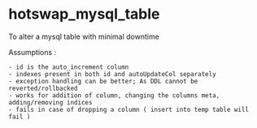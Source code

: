 # hotswap_mysql_table

To alter a mysql table with minimal downtime

Assumptions : 

	- id is the auto_increment column
	- indexes present in both id and autoUpdateCol separately
	- exception handling can be better; As DDL cannot be reverted/rollbacked
	- works for addition of column, changing the columns meta, adding/removing indices
	- fails in case of dropping a column ( insert into temp table will fail )
